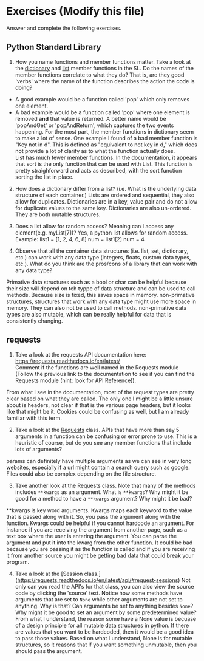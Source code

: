 # Exercises (Modify this file)

Answer and complete the following exercises.

## Python Standard Library

1. How you name functions and member functions matter. Take a look at the [dictionary](https://docs.python.org/3/library/stdtypes.html#typesmapping) 
and [list](https://docs.python.org/3/library/stdtypes.html#sequence-types-list-tuple-range) member functions in the SL. 
Do the names of the member functions correlate to what they do? That is, are they good 'verbs' where the name of the function describes the action the code is doing? 
  - A good example would be a function called 'pop' which only removes one element.
  - A bad example would be a function called 'pop' where one element is removed **and** that value is returned. A better name would be 'popAndGet' or 'popAndReturn', which captures the two events happening.
For the most part, the member functions in dictionary seem to make a lot of sense. One example I found of a bad member function is "Key not in d". This is defined as "equivalent to not key in d," which does not provide a lot of clarity as to what the function actually does.  
List has much fewer member functions. In the documentation, it appears that sort is the only function that can be used with List. This function is pretty straighforward and acts as described, with the sort function sorting the list in place. 


2. How does a dictionary differ from a list? (i.e. What is the underlying data structure of each container.)
Lists are ordered and sequential, they also allow for duplicates. Dictionaries are in a key, value pair and do not allow for duplicate values to the same key. Dictionaries are also un-ordered. They are both mutable structures. 

3. Does a list allow for random access? Meaning can I access any element(e.g. myList[7])?
Yes, a python list allows for random access. 
Example: 
list1 = [1, 2, 4, 6, 8]
num = list1[2]
num = 4

4. Observe that all the container data structures (i.e. list, set, dictionary, etc.) can work with any data type (integers, floats, custom data types, etc.). 
What do you think are the pros/cons of a library that can work with any data type?

Primative data structures such as a bool or char can be helpful because their size will depend on teh typpe of data structure and can be used to call methods. Because size is fixed, this saves space in memory. non-primative structures, structures that work with any data type might use more space in memory. They can also not be used to call methods.  non-primative data types are also mutable, which can be really helpful for data that is consistently changing. 

## requests

1. Take a look at the requests API documentation here: https://requests.readthedocs.io/en/latest/  
Comment if the functions are well named in the Requests module (Follow the previous link to the documentation to see if you can find the Requests module (hint: look for API Reference)).

From what I see in the documentation, most of the request types are pretty clear based on what they are called. The only one I might be a little unsure about is headers, not clear if that is the various page headers, but it looks like that might be it. Cookies could be confusing as well, but I am already familiar with this term. 

2. Take a look at the [Requests](https://requests.readthedocs.io/en/latest/api/#lower-level-classes) class. APIs that have more than say 5 arguments in a function can be confusing or error prone to use. This is a heuristic of course, but do you see any member functions that include lots of arguments?

params can definitely have multiple arguments as we can see in very long websites, especially if a url might contain a search query such as google. Files could also be complex depending on the file structure. 


3. Take another look at the Requests class. Note that many of the methods includes `**kwargs` as an argument. What is `**kwargs`? Why might it be good for a method to have a `**kwargs` argument? Why might it be bad?  

**kwargs is key word arguments. Kwargs maps each keyword to the value that is passed along with it. So, you pass the argument along with the function. Kwargs could be helpful if you cannot hardcode an argument. For instance if you are receiving the argument from another page, such as a text box where the user is entering the argument. You can parse the argument and put it into the kwarg from the other function. It could be bad because you are passing it as the function is called and if you are receiving it from another source you might be getting bad data that could break your program.  


4. Take a look at the [Session class.] (https://requests.readthedocs.io/en/latest/api/#request-sessions) Not only can you read the API's for that class, you can also view the source code by clicking the 'source' text. 
Notice how some methods have arguments that are set to `None` while other arguments are not set to anything. Why is that? Can arguments be set to anything besides `None`? Why might it be good to set an argument by some predetermined value?
From what I understand, the reason some have a None value is becuase of a design principle for all mutable data structures in python. If there are values that you want to be hardcoded, then it would be a good idea to pass those values. Based on what I understand, None is for mutable structures, so it reasons that if you want something unmutable, then you should pass the argument. 


